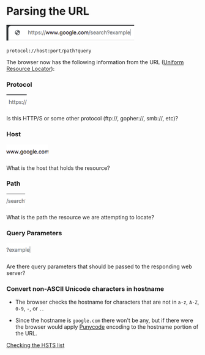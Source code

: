# Parsing the URL

![URL](./ref/ref2.png)

``protocol://host:port/path?query``

The browser now has the following information from the URL ([Uniform Resource Locator](https://tools.ietf.org/html/rfc1738)):

### Protocol

![proto](./ref/refProto.png)

Is this HTTP/S or some other protocol (ftp://, gopher://, smb://, etc)?

### Host

![path](./ref/refHost.png)

What is the host that holds the resource?

### Path

![resource](./ref/refPath.png)

What is the path the resource we are attempting to locate?

### Query Parameters

![query](./ref/refQuery.png)

Are there query parameters that should be passed to the responding web server?

### Convert non-ASCII Unicode characters in hostname

* The browser checks the hostname for characters that are not in `a-z`,
  `A-Z`, `0-9`, `-`, or `.`.

* Since the hostname is `google.com` there won't be any, but if there were the browser would apply [Punycode](https://en.wikipedia.org/wiki/Punycode) encoding to the hostname portion of the URL.

[Checking the HSTS list](./2-CheckingHSTS.md)